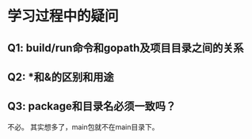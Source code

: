 # 学习过程中的疑问

## Q1: build/run命令和gopath及项目目录之间的关系

## Q2: *和&的区别和用途

## Q3: package和目录名必须一致吗？
不必。
其实想多了，main包就不在main目录下。
